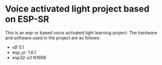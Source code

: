 # Voice activated light project based on ESP-SR
This is an esp-sr based voice activated light learning project. The hardware and software used in the project are as follows:
* idf 5.1
* esp_sr: 1.6.1
* esp32-s3 N16R8


